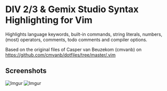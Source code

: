 # DIV 2/3 & Gemix Studio Syntax Highlighting for Vim

Highlights language keywords, built-in commands, string literals, numbers, (most) operators, comments, todo comments and compiler options.  

Based on the original files of Casper van Beuzekom (cmvanb) on https://github.com/cmvanb/dotfiles/tree/master/.vim

## Screenshots

![Imgur](https://i.imgur.com/AXkjzLJ.png)
![Imgur](https://i.imgur.com/zMmD2cv.png)
